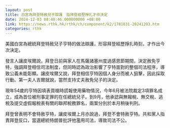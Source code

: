 ```yaml
---
layout: post
title: 白宮為拜登特赦兒子辯護　指拜登經歷掙扎才作決定
date: 2024-12-03 08:40:46.000000000 +08:00
link: https://news.rthk.hk/rthk/ch/component/k2/1781831-20241203.htm
categories: rthk
---
```


美國白宮為總統拜登特赦兒子亨特的做法辯護，形容拜登經歷掙扎時刻，才作出今次決定。

發言人讓皮埃爾說，拜登日前與家人在馬薩諸塞州度過感恩節期間，決定赦免亨特，強調拜登相信司法制度，但同時認為政治影響了亨特面對的整個司法程序，導致公義未能彰顯。讓皮埃爾又說，拜登相信亨特因個人身分而被人狙擊，因此採取行動。第一夫人吉爾就說，當然支持丈夫赦免兒子的決定。

現年54歲的亨特因填表買槍時謊報使用藥物情況，今年6月被法院裁定3項罪名成立，成為首位被刑事定罪的在任總統兒子。到9月，他承認與無報稅、無交稅、逃稅及提交虛假報稅表有關的聯邦稅務罪名，兩案分別於本月稍後判刑。

拜登曾表明不會特赦亨特，讓皮埃爾上月亦說過，拜登不會特赦亨特。共和黨人指責拜登反口，當選總統特朗普批評他濫用司法，導致司法不公。
